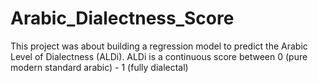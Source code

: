 # Arabic_Dialectness_Score

This project was about building a regression model to predict the Arabic Level of Dialectness (ALDi). ALDi is a continuous score between 0 (pure modern standard arabic) - 1 (fully dialectal) 


